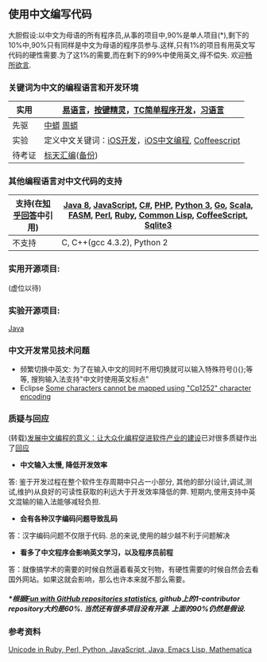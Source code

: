 ## 使用中文编写代码

大胆假设:以中文为母语的所有程序员,从事的项目中,90%是单人项目(*),剩下的10%中,90%只有同样是中文为母语的程序员参与.这样,只有1%的项目有用英文写代码的硬性需要.为了这1%的需要,而在剩下的99%中使用英文,得不偿失.
欢迎[畅所欲言](../../issues/new).

### 关键词为中文的编程语言和开发环境

| 实用 | [易语言](http://www.dywt.com.cn/)，[按键精灵](http://www.anjian.com/)，[TC简单程序开发](http://www1.tyuyan.net/)，[习语言](http://blog.163.com/xiyuyan@yeah/) |
| ------------- | ------------- |
| 先驱 | [中蟒](http://www.chinesepython.org/) [周蟒](https://code.google.com/archive/p/zhpy/) |
| 实验 | 定义中文关键词：[iOS开发](https://github.com/uxyheaven/yi-ios)，[iOS中文编程](https://github.com/xueyongwei/ePlus), [Coffeescript](https://github.com/nobodxbodon/coffeescript) |
| 待考证 | [标天汇编](http://www.onlinedown.net/soft/50298.htm)([备份](http://www.jgegd.com/biaotian/btasm/btasm.zip)) |

### 其他编程语言对中文代码的支持

| 支持(在[知乎回答](https://www.zhihu.com/question/26071216/answer/143429606)中引用) | [Java 8](%E7%A4%BA%E4%BE%8B%E4%BB%A3%E7%A0%81/%E5%A4%A7%E5%AE%B6%E5%A5%BD.java), [JavaScript](%E7%A4%BA%E4%BE%8B%E4%BB%A3%E7%A0%81/%E6%96%90%E6%B3%A2%E9%82%A3%E5%A5%91.js), [C#](%E7%A4%BA%E4%BE%8B%E4%BB%A3%E7%A0%81/%E5%A4%A7%E5%AE%B6%E5%A5%BD.cs), [PHP](%E7%A4%BA%E4%BE%8B%E4%BB%A3%E7%A0%81/%E6%96%90%E6%B3%A2%E9%82%A3%E5%A5%91.php), [Python 3](%E7%A4%BA%E4%BE%8B%E4%BB%A3%E7%A0%81/%E6%96%90%E6%B3%A2%E9%82%A3%E5%A5%91.py), [Go](%E7%A4%BA%E4%BE%8B%E4%BB%A3%E7%A0%81/%E6%96%90%E6%B3%A2%E9%82%A3%E5%A5%91.go), [Scala](%E7%A4%BA%E4%BE%8B%E4%BB%A3%E7%A0%81/%E6%96%90%E6%B3%A2%E9%82%A3%E5%A5%91.scala), [FASM](%E7%A4%BA%E4%BE%8B%E4%BB%A3%E7%A0%81/%E4%BD%A0%E5%A5%BD.asm), [Perl](%E7%A4%BA%E4%BE%8B%E4%BB%A3%E7%A0%81/%E6%96%90%E6%B3%A2%E9%82%A3%E5%A5%91.pl), [Ruby](%E7%A4%BA%E4%BE%8B%E4%BB%A3%E7%A0%81/%E6%96%90%E6%B3%A2%E9%82%A3%E5%A5%91.rb), [Common Lisp](%E7%A4%BA%E4%BE%8B%E4%BB%A3%E7%A0%81/%E6%96%90%E6%B3%A2%E9%82%A3%E5%A5%91.lisp), [CoffeeScript](%E7%A4%BA%E4%BE%8B%E4%BB%A3%E7%A0%81/%E6%96%90%E6%B3%A2%E9%82%A3%E5%A5%91.coffee), [Sqlite3](%E7%A4%BA%E4%BE%8B%E4%BB%A3%E7%A0%81/sqlite%E8%84%9A%E6%9C%AC) |
| ------------- | ------------- |
| 不支持 | C, C++(gcc 4.3.2), Python 2 |

### 实用开源项目:
(虚位以待)

### 实验开源项目:
[Java](../../../Java#%E5%AE%9E%E9%AA%8C%E5%BC%80%E6%BA%90%E9%A1%B9%E7%9B%AE)

### 中文开发常见技术问题
- 频繁切换中英文: 为了在输入中文的同时不用切换就可以输入特殊符号(){};等等, 搜狗输入法支持"中文时使用英文标点"
- Eclipse [Some characters cannot be mapped using "Cp1252" character encoding](http://stackoverflow.com/questions/3598117/unable-to-create-a-file-with-foreign-language-characters)

### 质疑与回应
(转载)[发展中文编程的意义：让大众化编程促进软件产业的建设](http://www.hystudio.net/726.html)已对很多质疑作出了[回应](http://www.hystudio.net/726.html#jieda)

- **中文输入太慢, 降低开发效率**

答: 鉴于开发过程在整个软件生存周期中只占一小部分, 其他的部分(设计,调试,测试,维护)从良好的可读性获取的利远大于开发效率降低的弊. 短期内,使用支持中英文混输的输入法能够减轻负担. 

- **会有各种汉字编码问题导致乱码**

答：汉字编码问题不仅限于代码. 总的来说,使用的越少越不利于问题解决

- **看多了中文程序会影响英文学习，以及程序员前程**

答：就像搞学术的需要的时候自然逼着看英文刊物，有硬性需要的时候自然会去看国外网站。如果这就会影响，那么也许本来就不那么需要。

##### *根据[Fun with GitHub repositories statistics](https://blog.sourced.tech/post/github_stats/), github上的1-contributor repository大约是60%. 当然还有很多项目没有开源. 上面的90%仍然是假设.

### 参考资料
[Unicode in Ruby, Perl, Python, JavaScript, Java, Emacs Lisp, Mathematica](http://xahlee.info/comp/unicode_support_ruby_python_elisp.html)
